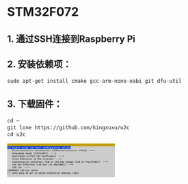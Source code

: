 # STM32F072
## 1. 通过SSH连接到Raspberry Pi
## 2. 安装依赖项：
```
sudo apt-get install cmake gcc-arm-none-eabi git dfu-util
```
## 3. 下载固件：
```
cd ~
git lone https://github.com/kingxuxu/u2c
cd u2c
```
<img src="https://github.com/kingxuxu/u2c/blob/main/Image/%E8%AE%BE%E7%BD%AE.png" alt='设置' width='50%'>
